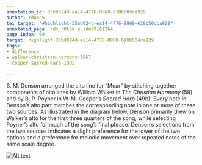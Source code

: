 ```yaml
---
annotation_id: 35bd024d-ea14-4776-8868-618b50dca929
author: rdunn5
tei_target: "#highlight-35bd024d-ea14-4776-8868-618b50dca929"
annotated_page: rdx_r8t6m.p.idm39161264
page_index: 60
target: highlight-35bd024d-ea14-4776-8868-618b50dca929
tags:
- difference
- walker-christian-harmony-1867
- cooper-sacred-harp-1902

---
```

S. M. Denson arranged the alto line for “Mear” by stitching together components of alto lines by William Walker in *The Christian Harmony* (59) and by B. P. Poyner in W. M. Cooper’s *Sacred Harp* (49b). Every note in Denson’s alto part matches the corresponding note in one or more of these two sources. As illustrated in the diagram below, Denson primarily drew on Walker’s alto for the first three quarters of the song, while selecting Poyner’s alto for much of the song’s final phrase. Denson’s selections from the two sources indicates a slight preference for the lower of the two options and a preference for melodic movement over repeated notes of the same scale degree. 

![Alt text](http://vault.silversand.org/readux/Mear_Alto_Test_3.jpg)